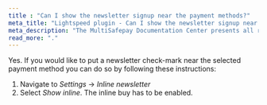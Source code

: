 ```yaml
---
title : "Can I show the newsletter signup near the payment methods?"
meta_title: "Lightspeed plugin - Can I show the newsletter signup near the payment methods? - MultiSafepay Docs"
meta_description: "The MultiSafepay Documentation Center presents all relevant information about our Plugins and API. You can also find support pages for payment methods, tools and general questions as well as the contact details of our Support and Integration Teams."
read_more: "."
---
```


Yes. If you would like to put a newsletter check-mark near the selected payment method you can do so by following these instructions:

1. Navigate to _Settings_ -> _Inline newsletter_
2. Select _Show inline_. The inline buy has to be enabled.